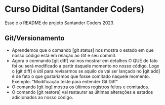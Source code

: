 # Curso Didital (Santander Coders)
Esse é o README do projeto Santander Coders 2023.

## Git/Versionamento
- Aprendemos que o comando [git status] nos mostra o estado em que nosso código está em relação ao Git e seu commit. 
- Agora o comnando [git diff] vai nos mostrar em detalhes O QUE de fato foi ou será modificado a partir daquele momento no nosso código. Logo o [git diff] é útil para revisarmos se aquilo de vai ser lançado no [git add] é de fato o que gostaríamos que fosse comitado naquele momento. Exemplo: 
"Modificação teste para entender Git Diff"
- O comando [git log] mostra os últimos registros feitos e comitados. 
- O comando [git restore] vai restaurar as últimas alterações e estados adicionados ao nosso código. 